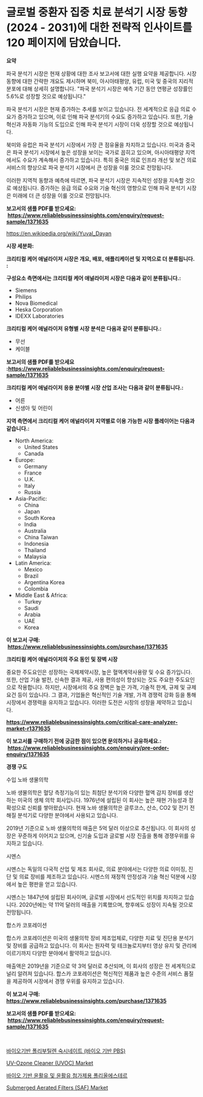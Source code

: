<p><h1>글로벌 중환자 집중 치료 분석기 시장 동향(2024 - 2031)에 대한 전략적 인사이트를 120 페이지에 담았습니다.</h1></p><p><strong>요약</strong></p>
<p><p>파국 분석기 시장은 현재 상황에 대한 조사 보고서에 대한 실행 요약을 제공합니다. 시장 동향에 대한 간략한 개요도 제시하며 북미, 아시아태평양, 유럽, 미국 및 중국의 지리적 분포에 대해 상세히 설명합니다. "파국 분석기 시장은 예측 기간 동안 연평균 성장률인 5.6%로 성장할 것으로 예상됩니다."</p><p>파국 분석기 시장은 현재 증가하는 추세를 보이고 있습니다. 전 세계적으로 응급 의료 수요가 증가하고 있으며, 이로 인해 파국 분석기의 수요도 증가하고 있습니다. 또한, 기술 혁신과 자동화 기능의 도입으로 인해 파국 분석기 시장이 더욱 성장할 것으로 예상됩니다.</p><p>북미와 유럽은 파국 분석기 시장에서 가장 큰 점유율을 차지하고 있습니다. 미국과 중국은 파국 분석기 시장에서 높은 성장을 보이는 국가로 꼽히고 있으며, 아시아태평양 지역에서도 수요가 계속해서 증가하고 있습니다. 특히 중국은 의료 인프라 개선 및 보건 의료 서비스의 향상으로 파국 분석기 시장에서 큰 성장을 이룰 것으로 전망됩니다.</p><p>이러한 지역적 동향과 예측에 따르면, 파국 분석기 시장은 지속적인 성장을 지속할 것으로 예상됩니다. 증가하는 응급 의료 수요와 기술 혁신의 영향으로 인해 파국 분석기 시장은 미래에 더 큰 성장을 이룰 것으로 전망됩니다.</p></p>
<p><strong>보고서의 샘플 PDF를 받으세요: &nbsp;<a href="https://www.reliablebusinessinsights.com/enquiry/request-sample/1371635">https://www.reliablebusinessinsights.com/enquiry/request-sample/1371635</a></strong></p>
<p><a href="https://en.wikipedia.org/wiki/Yuval_Dayan">https://en.wikipedia.org/wiki/Yuval_Dayan</a></p>
<p><strong>시장 세분화:</strong></p>
<p><strong> 크리티컬 케어 애널라이저 시장은 개요, 배포, 애플리케이션 및 지역으로 더 분류됩니다. :</strong></p>
<p><strong>구성요소 측면에서는 크리티컬 케어 애널라이저 시장은 다음과 같이 분류됩니다.:</strong></p>
<p><ul><li>Siemens</li><li>Philips</li><li>Nova Biomedical</li><li>Heska Corporation</li><li>IDEXX Laboratories</li></ul></p>
<p><strong> 크리티컬 케어 애널라이저 유형별 시장 분석은 다음과 같이 분류됩니다.:</strong></p>
<p><ul><li>무선</li><li>케이블</li></ul></p>
<p><strong>보고서의 샘플 PDF를 받으세요 :<a href="https://www.reliablebusinessinsights.com/enquiry/request-sample/1371635">https://www.reliablebusinessinsights.com/enquiry/request-sample/1371635</a></strong></p>
<p><strong> 크리티컬 케어 애널라이저 응용 분야별 시장 산업 조사는 다음과 같이 분류됩니다.:</strong></p>
<p><ul><li>어른</li><li>신생아 및 어린이</li></ul></p>
<p><strong>지역 측면에서 크리티컬 케어 애널라이저 지역별로 이용 가능한 시장 플레이어는 다음과 같습니다.:</strong></p>
<p><ul>
    <li>
        North America:
        <ul>
            <li>United States</li>
            <li>Canada</li>
        </ul>
    </li>
    <li>
        Europe:
        <ul>
            <li>Germany</li>
            <li>France</li>
            <li>U.K.</li>
            <li>Italy</li>
            <li>Russia</li>
        </ul>
    </li>
    <li>
        Asia-Pacific:
        <ul>
            <li>China</li>
            <li>Japan</li>
            <li>South Korea</li>
            <li>India</li>
            <li>Australia</li>
            <li>China Taiwan</li>
            <li>Indonesia</li>
            <li>Thailand</li>
            <li>Malaysia</li>
        </ul>
    </li>
    <li>
        Latin America:
        <ul>
            <li>Mexico</li>
            <li>Brazil</li>
            <li>Argentina Korea</li>
            <li>Colombia</li>
        </ul>
    </li>
    <li>
        Middle East & Africa:
        <ul>
            <li>Turkey</li>
            <li>Saudi</li>
            <li>Arabia</li>
            <li>UAE</li>
            <li>Korea</li>
        </ul>
    </li>
    </ul></p>
<p><strong>이 보고서 구매: &nbsp;<a href="https://www.reliablebusinessinsights.com/purchase/1371635">https://www.reliablebusinessinsights.com/purchase/1371635</a></strong></p>
<p><strong>크리티컬 케어 애널라이저의 주요 동인 및 장벽 시장</strong></p>
<p><p>중요한 주도요인은 성장하는 국제제약시장, 높은 혈액계약사용량 및 수요 증가입니다. 또한, 산업 기술 발전, 신속한 결과 제공, 사용 편의성이 향상되는 것도 주요한 주도요인으로 작용합니다. 하지만, 시장에서의 주요 장벽은 높은 가격, 기술적 한계, 규제 및 규제 요건 등이 있습니다. 그 결과, 기업들은 혁신적인 기술 개발, 가격 경쟁력 강화 등을 통해 시장에서 경쟁력을 유지하고 있습니다. 이러한 도전은 시장의 성장을 제약하고 있습니다.</p></p>
<p><strong><a href="https://www.reliablebusinessinsights.com/critical-care-analyzer-market-r1371635">https://www.reliablebusinessinsights.com/critical-care-analyzer-market-r1371635</a></strong></p>
<p><strong>이 보고서를 구매하기 전에 궁금한 점이 있으면 문의하거나 공유하세요.: &nbsp;<a href="https://www.reliablebusinessinsights.com/enquiry/pre-order-enquiry/1371635">https://www.reliablebusinessinsights.com/enquiry/pre-order-enquiry/1371635</a></strong></p>
<p><strong>경쟁 구도</strong></p>
<p><p>수입 노바 생물의학</p><p>노바 생물의학은 혈당 측정기능이 있는 최첨단 분석기와 다양한 혈액 감지 장비를 생산하는 미국의 생체 의학 회사입니다. 1976년에 설립된 이 회사는 높은 재현 가능성과 정확성으로 신뢰를 쌓아왔습니다. 현재 노바 생물의학은 글루코스, 산소, CO2 및 전기 전해질 분석기로 다양한 분야에서 사용되고 있습니다.</p><p>2019년 기준으로 노바 생물의학의 매출은 5억 달러 이상으로 추산됩니다. 이 회사의 성장은 꾸준하게 이어지고 있으며, 신기술 도입과 글로벌 시장 진출을 통해 경쟁우위를 유지하고 있습니다.</p><p>시멘스</p><p>시멘스는 독일의 다국적 산업 및 제조 회사로, 의료 분야에서는 다양한 의료 이미징, 진단 및 의료 장비를 제조하고 있습니다. 시멘스의 재정적 안정성과 기술 혁신 덕분에 시장에서 높은 평판을 얻고 있습니다.</p><p>시멘스는 1847년에 설립된 회사이며, 글로벌 시장에서 선도적인 위치를 차지하고 있습니다. 2020년에는 약 11억 달러의 매출을 기록했으며, 향후에도 성장이 지속될 것으로 전망됩니다.</p><p>합스카 코포레이션</p><p>합스카 코포레이션은 미국의 생물의학 장비 제조업체로, 다양한 치료 및 진단용 분석기 및 장비를 공급하고 있습니다. 이 회사는 원자력 및 테크놀로지부터 영상 유지 및 관리에 이르기까지 다양한 분야에서 활약하고 있습니다.</p><p>매출액은 2019년을 기준으로 약 3억 달러로 추산되며, 이 회사의 성장은 전 세계적으로 널리 알려져 있습니다. 합스카 코포레이션은 혁신적인 제품과 높은 수준의 서비스 품질을 제공하여 시장에서 경쟁 우위를 유지하고 있습니다.</p></p>
<p><strong>이 보고서 구매: &nbsp; <a href="https://www.reliablebusinessinsights.com/purchase/1371635">https://www.reliablebusinessinsights.com/purchase/1371635</a></strong></p>
<p><strong>보고서의 샘플 PDF를 받으세요: &nbsp;<a href="https://www.reliablebusinessinsights.com/enquiry/request-sample/1371635">https://www.reliablebusinessinsights.com/enquiry/request-sample/1371635</a></strong><strong></strong></p>
<p>&nbsp;</p>
<p><p><a href="https://github.com/rcabello548/Market-Research-Report-List-2/blob/main/3720462137178.md">바이오기반 폴리부틸렌 숙시네이트 (바이오 기반 PBS)</a></p><p><a href="https://issuu.com/reportprime-2/docs/uv-ozone-cleaner-uvoc-market-size-2030.pptx">UV-Ozone Cleaner (UVOC) Market</a></p><p><a href="https://github.com/Nicolasrown5/Market-Research-Report-List-1/blob/main/3647859137179.md">바이오 기반 윤활유 및 윤활유 첨가제용 폴리올에스테르</a></p><p><a href="https://issuu.com/reportprime-2/docs/submerged-aerated-filters-saf-market-size-2030.ppt">Submerged Aerated Filters (SAF) Market</a></p></p>